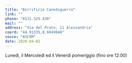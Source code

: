 ```yaml
---
title: "Birrificio Canediguerra"
link: ""
phone: "0131.325.438"
mail: ""
address: "Via del Prato, 11 Alessandria"
coord: "44.91335,8.6049048"
souce: "ASCOM"
date: 2020-04-02
---
```


Lunedì, il Mercoledì ed il Venerdì pomeriggio (fino ore 12:00)
